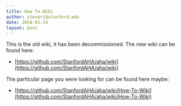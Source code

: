 ```yaml
---
title: How To Wiki
author: steveri@stanford.edu
date: 2024-01-24
layout: post
---
```


  
This is the old wiki, it has been decommissioned. The new wiki can be found here:
* [https://github.com/StanfordAHA/aha/wiki](https://github.com/StanfordAHA/aha/wiki)

The particular page you were looking for can be found here maybe:
* [https://github.com/StanfordAHA/aha/wiki/How-To-Wiki](https://github.com/StanfordAHA/aha/wiki/How-To-Wiki)

